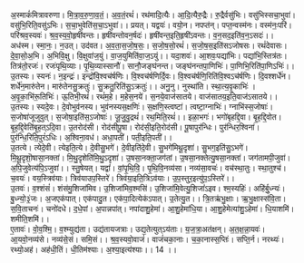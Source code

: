 

  
अ॒स्माकं॑मित्रावरुणा। मि॒त्रा॒व॒रु॒णा॒व॒तं॒। अ॒व॒तं॒रथं॑। रथ॑मादि॒त्यैः। आ॒दि॒त्यैरु॒द्रैः। रु॒द्रैर्वसु॑भिः। वसु॑भिस्सचा॒भुवा॑। वसु॑भि॒रिति॒वसु॑ऽभिः। स॒चा॒भुवेति॑स॒चा॒ऽभुवा॑।। प्रयत्। यद्वयः॑। वयो॒न। नपप्त॑न्। पप्त॒न्वस्म॑नः। वस्म॑नः॒परि॑। परि॑श्रव॒स्यवः॑। श्र॒व॒स्य॒वो॒हृषी॑वन्तः। हृषी॑वन्तोवन॒र्षदः॑। हृषी॑वन्त॒इति॒हृषी॑ऽवन्तः। व॒न॒सद॒इति॑व॒न॒ऽसदः॑।।  
अध॑स्म। स्मा॒नः॒। न॒उत्। उद॑वत। अ॒व॒ता॒स॒जो॒ष॒सः॒। स॒जो॒ष॒सो॒रथं॑। स॒जो॒ष॒स॒इति॑सऽजोषसः। रथं॑देवासः। दे॒वा॒सो॒अ॒भि। अ॒भिवि॒क्षु। वि॒क्षुवा॑ज॒युं। वा॒ज॒युमिति॑वा॒ज॒ऽयुं।। यदा॒शवः॑। आ॒शवः॒पद्या॑भिः। पद्या॑भि॒स्तित्र॑तः। तित्र॑तो॒रजः॑। रजः॑पृथि॒व्याः। पृ॒थि॒व्यास्सानौ॑। सानौ॒जङ्घ॑नन्त। जङ्घ॑नन्तपा॒णिभिः॑। पा॒णिभि॒रिति॑पा॒णिऽभिः॑।।  
उ॒तस्यः। स्यनः॑। न॒इन्द्रः॑। इन्द्रो॑वि॒श्वच॑र्षणिः। वि॒श्वच॑र्षणिर्दि॒वः। वि॒श्वच॑र्षणि॒रिति॑वि॒श्वऽच॑र्षणिः। दि॒वश्शर्धे॑न। शर्धे॑न॒मारु॑तेन। मारु॑तेनसु॒क्रतुः॑। सु॒क्रतु॒रिति॑सु॒ऽक्रतुः॑।। अनु॒नु। नुस्था॑ति। स्था॒त्य॒वृ॒काभिः॑ । अ॒वृ॒का॒भि॑रू॒तिभिः॑। ऊ॒तिभी॒रथं॑। रथं॑म॒हे। म॒हेस॒नये॑। स॒नये॒वाज॑सातये। वाज॑सातय॒इति॒वाज॑ऽसातये।।  
उ॒तस्यः। स्यदे॒वः। दे॒वोभुव॑नस्य। भुव॑नस्यस॒क्षणिः॑। स॒क्षणि॒स्त्वष्टा॑। त्वष्टा॒ग्नाभिः॑। ग्नाभि॑स्स॒जोषाः॑। स॒जोषा॑जूजुवुत्। स॒जोषा॒इति॑स॒ऽजोषाः॑। जू॒जु॒वु॒द्रथं॑। रथ॒मिति॒रथं॑।। इळा॒भगः॑। भगो॑बृहद्दि॒वा। बृ॒ह॒द्दि॒वोत। बृ॒ह॒द्दि॒वेति॑बृ॒ह॒त्ऽदि॒वा। उ॒तरोद॑सी। रोद॑सीपू॒षा। रोद॑सी॒इति॒रोद॑सी। पू॒षापुर॑न्धिः। पुर॑न्धिर॒श्विना॑। पुर॑न्धि॒रिति॒पुरं॑ऽधिः। अ॒श्विना॒वध॑। अधा॒पती॑। पती॒इति॒पती॑।।  
उ॒तत्ये। त्येदे॒वी। त्येइति॒त्ये। दे॒वीसु॒भगे॑। दे॒वीइति॑दे॒वी। सु॒भगे॑मिथू॒दृशा॑। सु॒भग॒इति॑सु॒ऽभगे॑। मि॒थू॒दृशॊ॒षासा॒नक्ता॑। मि॒थु॒दृशेति॑मि॒थु॒ऽदृशा॑। उ॒षसा॒नक्ता॒जग॑तां। उ॒षसा॒नक्तेत्यु॒षसा॒नक्ता॑। जग॑तामपी॒जुवा॑। अ॒पि॒जुवेत्य॑पि॒ऽजुवा॑।। स्तु॒षेयत्। यद्वां॑। वां॒पृ॒थि॒वि॒। पृ॒थि॒वि॒नव्य॑सा। नव्य॑सा॒वचः॑। वच॑स्था॒तुः। स्था॒तुश्च॑। च॒वयः॑। वय॒स्त्रिव॑याः। त्रिव॑याउप॒स्तिरे॑। त्रिव॑या॒इति॒त्रिऽव॑याः। उ॒प॒स्तुर॒इत्यु॑प॒ऽस्तिरे॑।।  
उ॒तवः॑। व॒श्शंसं॑। शंस॑मु॒शिजा॑मिव। उ॒शिजा॑मिव॒श्मसि॑। उ॒शिजा॑मि॒वेत्यु॒शिजां॑ऽइव। श्म॒स्यहिः॑। अहि॑र्बु॒ध्न्यः॑। बु॒ध्न्यो॒३॒॑जः। अ॒जएक॑पात्। एक॑पादु॒त। एक॑पा॒दित्येक॑ऽपात्। उ॒तेत्यु॒त।। त्रि॒तऋ॑भु॒क्षाः। ऋ॒भु॒क्षास्स॑वि॒ता। स॒वि॒ताचनः॑। चनो॑दधे। द॒धे॒पां। अ॒पान्नपा॑त्। नपा॑दाशु॒हेमा॑। आ॒शु॒हेमा॑धि॒या। आ॒शु॒हेमेत्या॑शु॒ऽहेमा॑। धि॒याशमि॑। शमीति॒शमि॑।।  
ए॒तावः॑। वो॒व॒श्मि॒। व॒श्म्युद्य॑ता। उद्य॑तायजत्राः। उद्य॒तेत्युत्ऽय॑ताः। य॒ज॒त्रा॒अत॑क्षन्। अ॒त॒क्ष॒न्ना॒यवः॑। आ॒यवो॒नव्य॑से। नव्य॑से॒सं। समि॒सं।। श्र॒व॒स्यवो॒वाजं॑। वाजं॑चका॒नाः। च॒का॒नास्स॒प्तिः॑। सप्ति॒र्न। नरथ्यः॑। रथ्यो॒अह॑। अह॑धी॒तिं। धी॒तिम॑श्याः। अ॒श्या॒इत्य॑श्याः।। 14 ।।  

